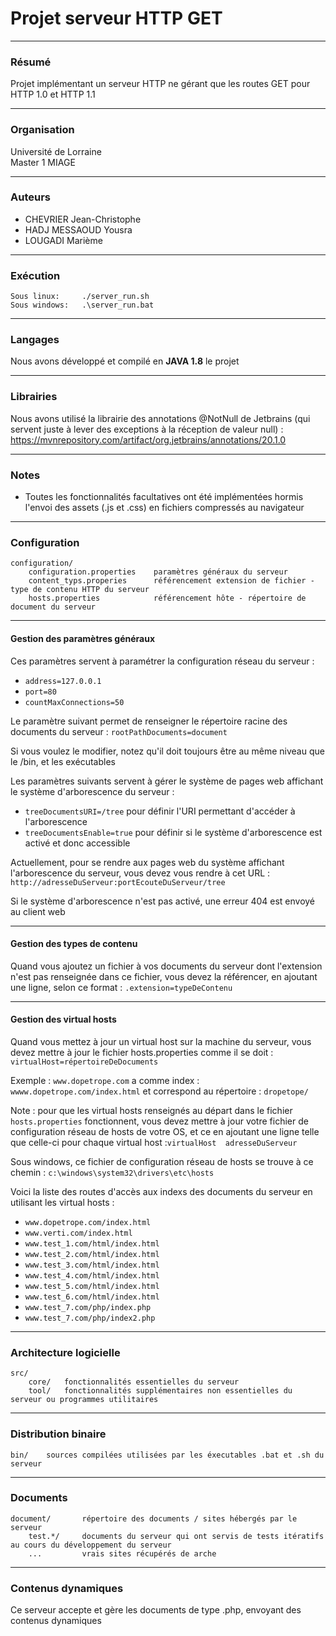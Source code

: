 # Projet serveur HTTP GET

____

### Résumé

Projet implémentant un serveur HTTP ne gérant que les routes GET
pour HTTP 1.0 et HTTP 1.1

____

### Organisation

Université de Lorraine
<br>
Master 1 MIAGE

____

### Auteurs

- CHEVRIER Jean-Christophe
- HADJ MESSAOUD Yousra
- LOUGADI Marième

________

### Exécution

    Sous linux:     ./server_run.sh
    Sous windows:   .\server_run.bat

____

### Langages

Nous avons développé et compilé en <b>JAVA 1.8</b> le projet

____

### Librairies

Nous avons utilisé la librairie des annotations @NotNull de Jetbrains (qui servent juste à lever des exceptions à la 
réception de valeur null) : https://mvnrepository.com/artifact/org.jetbrains/annotations/20.1.0

______

### Notes

- Toutes les fonctionnalités facultatives ont été implémentées hormis l'envoi des assets (.js et .css) en fichiers 
  compressés au navigateur
  
______

### Configuration
    
    configuration/
        configuration.properties    paramètres généraux du serveur
        content_typs.properies      référencement extension de fichier - type de contenu HTTP du serveur
        hosts.properties            référencement hôte - répertoire de document du serveur

_____

#### Gestion des paramètres généraux

Ces paramètres servent à paramétrer la configuration réseau du serveur :
- `address=127.0.0.1`
- `port=80`
- `countMaxConnections=50`

Le paramètre suivant permet de renseigner le répertoire racine des documents du serveur :
`rootPathDocuments=document`

Si vous voulez le modifier, notez qu'il doit toujours être au même niveau que le /bin, et les exécutables

Les paramètres suivants servent à gérer le système de pages web affichant le système d'arborescence du serveur :
- `treeDocumentsURI=/tree`          pour définir l'URI permettant d'accéder à l'arborescence
- `treeDocumentsEnable=true`        pour définir si le système d'arborescence est activé et donc accessible 

Actuellement, pour se rendre aux pages web du système affichant l'arborescence du serveur, vous devez vous 
rendre à cet URL : `http://adresseDuServeur:portEcouteDuServeur/tree`

Si le système d'arborescence n'est pas activé, une erreur 404 est envoyé au client web

_____

#### Gestion des types de contenu

Quand vous ajoutez un fichier à vos documents du serveur dont l'extension n'est pas renseignée dans ce fichier, vous devez 
la référencer, en ajoutant une ligne, selon ce format : `.extension=typeDeContenu`

_____

#### Gestion des virtual hosts

Quand vous mettez à jour un virtual host sur la machine du serveur, vous devez mettre à jour le fichier hosts.properties
comme il se doit : `virtualHost=répertoireDeDocuments`

Exemple : `www.dopetrope.com` a comme index : `wwww.dopetrope.com/index.html` et correspond au répertoire : `dropetope/`

Note : pour que les virtual hosts renseignés au départ dans le fichier `hosts.properties` fonctionnent, vous devez mettre 
à jour votre fichier de configuration réseau de hosts de votre OS, et ce en ajoutant une ligne telle que celle-ci pour 
chaque virtual host :`virtualHost  adresseDuServeur`

Sous windows, ce fichier de configuration réseau de hosts se trouve à ce chemin :
`c:\windows\system32\drivers\etc\hosts`

Voici la liste des routes d'accès aux indexs des documents du serveur
en utilisant les virtual hosts :
- `www.dopetrope.com/index.html`
- `www.verti.com/index.html`
- `www.test_1.com/html/index.html`
- `www.test_2.com/html/index.html`
- `www.test_3.com/html/index.html`
- `www.test_4.com/html/index.html`
- `www.test_5.com/html/index.html`
- `www.test_6.com/html/index.html`
- `www.test_7.com/php/index.php`
- `www.test_7.com/php/index2.php`

______

### Architecture logicielle
    
    src/
        core/   fonctionnalités essentielles du serveur
        tool/   fonctionnalités supplémentaires non essentielles du serveur ou programmes utilitaires

_____

### Distribution binaire

    bin/    sources compilées utilisées par les éxecutables .bat et .sh du serveur

____

### Documents

    document/       répertoire des documents / sites hébergés par le serveur
        test.*/     documents du serveur qui ont servis de tests itératifs au cours du développement du serveur
        ...         vrais sites récupérés de arche 

____

### Contenus dynamiques

Ce serveur accepte et gère les documents de type .php, envoyant des contenus dynamiques 